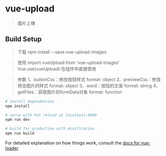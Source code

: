 # vue-upload

> 圖片上傳

## Build Setup

> 下载
npm install --save vue-upload-images

> 使用
import vueUpload from 'vue-upload-images'
Vue.use(vueUpload)
在组件中直接使用
<vue-upload-images />

> 参数
1、buttonCss：修改按钮样式 format: object
2、previewCss：修改预览图片的样式 format: object
3、word：按钮的文案 format: string
4、getFiles：获取图片的formData对象 format: function

``` bash
# install dependencies
npm install

# serve with hot reload at localhost:8080
npm run dev

# build for production with minification
npm run build
```

For detailed explanation on how things work, consult the [docs for vue-loader](http://vuejs.github.io/vue-loader).
